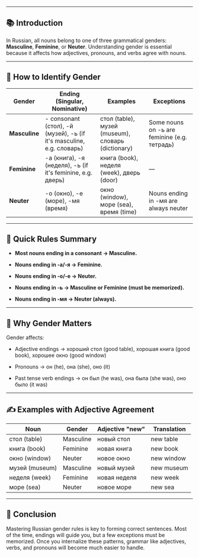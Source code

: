 
---
## 📚 **Introduction**

In Russian, all nouns belong to one of three grammatical genders: **Masculine**, **Feminine**, or **Neuter**. Understanding gender is essential because it affects how adjectives, pronouns, and verbs agree with nouns.

---

## 🚻 **How to Identify Gender**

|**Gender**|**Ending (Singular, Nominative)**|**Examples**|**Exceptions**|
|---|---|---|---|
|**Masculine**|- consonant (стол), -й (музей), -ь (if it's masculine, e.g. словарь)|стол (table), музей (museum), словарь (dictionary)|Some nouns on -ь are feminine (e.g. тетрадь)|
|**Feminine**|-а (книга), -я (неделя), -ь (if it's feminine, e.g. дверь)|книга (book), неделя (week), дверь (door)|—|
|**Neuter**|-о (окно), -е (море), -мя (время)|окно (window), море (sea), время (time)|Nouns ending in -мя are always neuter|

---

## 🧠 **Quick Rules Summary**

- **Most nouns ending in a consonant → Masculine.**
    
- **Nouns ending in -а/-я → Feminine.**
    
- **Nouns ending in -о/-е → Neuter.**
    
- **Nouns ending in -ь → Masculine or Feminine (must be memorized).**
    
- **Nouns ending in -мя → Neuter (always).**
    

---

## 🔗 **Why Gender Matters**

Gender affects:

- Adjective endings → хороший стол (good table), хорошая книга (good book), хорошее окно (good window)
    
- Pronouns → он (he), она (she), оно (it)
    
- Past tense verb endings → он был (he was), она была (she was), оно было (it was)
    

---

## ✍️ **Examples with Adjective Agreement**

|**Noun**|**Gender**|**Adjective "new"**|**Translation**|
|---|---|---|---|
|стол (table)|Masculine|новый стол|new table|
|книга (book)|Feminine|новая книга|new book|
|окно (window)|Neuter|новое окно|new window|
|музей (museum)|Masculine|новый музей|new museum|
|неделя (week)|Feminine|новая неделя|new week|
|море (sea)|Neuter|новое море|new sea|

---

## 🎯 **Conclusion**

Mastering Russian gender rules is key to forming correct sentences. Most of the time, endings will guide you, but a few exceptions must be memorized. Once you internalize these patterns, grammar like adjectives, verbs, and pronouns will become much easier to handle.